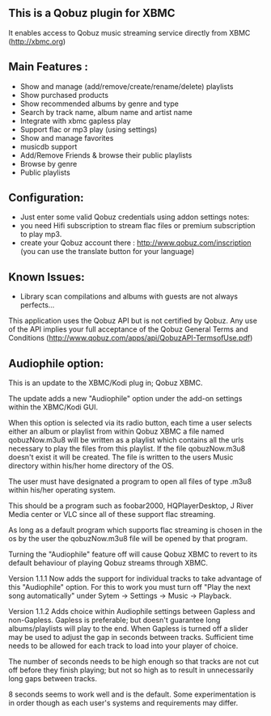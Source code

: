 This is a Qobuz plugin for XBMC
-------------------------------
It enables access to Qobuz music streaming service directly from XBMC (http://xbmc.org)

Main Features : 
---------------

- Show and manage (add/remove/create/rename/delete) playlists
- Show purchased products
- Show recommended albums by genre and type  
- Search by track name, album name and artist name
- Integrate with xbmc gapless play
- Support flac or mp3 play (using settings)
- Show and manage favorites
- musicdb support
- Add/Remove Friends & browse their public playlists
- Browse by genre
- Public playlists

Configuration:
--------------

- Just enter some valid Qobuz credentials using addon settings
notes: 
- you need Hifi subscription to stream flac files or premium subscription to play mp3. 
- create your Qobuz account there : http://www.qobuz.com/inscription (you can use the translate button for your language)

Known Issues:
-------------
- Library scan compilations and albums with guests are not always perfects...

This application uses the Qobuz API but is not certified by Qobuz.
Any use of the API implies your full acceptance of the Qobuz General Terms and Conditions (http://www.qobuz.com/apps/api/QobuzAPI-TermsofUse.pdf)

Audiophile option:
-------------

This is an update to the XBMC/Kodi plug in; Qobuz XBMC.

The update adds a new "Audiophile" option under the add-on settings within the XBMC/Kodi GUI.

When this option is selected via its radio button, each time a user selects either an album or playlist
from within Qobuz XBMC a file named qobuzNow.m3u8 will be written as a playlist
which contains all the urls necessary to play the files from this playlist. 
If the file qobuzNow.m3u8 doesn't exist it will be created. 
The file is written to the users Music directory within his/her home directory of the OS.

The user must have designated a program to open all files of type .m3u8 within his/her operating system.

This should be a program such as foobar2000, HQPlayerDesktop, J River Media center or VLC
since all of these support flac streaming.

As long as a default program which supports flac streaming is chosen in the os by the user
the qobuzNow.m3u8 file will be opened by that program.

Turning the "Audiophile" feature off will cause Qobuz XBMC to revert to its default behaviour of playing Qobuz
streams through XBMC.

Version 1.1.1 Now adds the support for individual tracks to take advantage of this "Audiophile" option.
For this to work you must turn off "Play the next song automatically" under Sytem -> Settings -> Music -> Playback.

Version 1.1.2 Adds choice within Audiophile settings between Gapless and non-Gapless.
Gapless is preferable; but doesn't guarantee long albums/playlists will play to the end.
When Gapless is turned off a slider may be used to adjust the gap in seconds between tracks.
Sufficient time needs to be allowed for each track to load into your player of choice.

The number of seconds needs to be high enough so that tracks are not cut off before they finish playing;
but not so high as to result in unnecessarily long gaps between tracks.

8 seconds seems to work well and is the default. Some experimentation is in order though as each user's systems
and requirements may differ.
